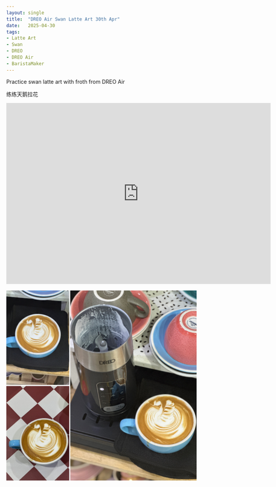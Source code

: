 ```yaml
---
layout: single
title:  "DREO Air Swan Latte Art 30th Apr"
date:   2025-04-30
tags:
- Latte Art
- Swan
- DREO
- DREO Air
- BaristaMaker
---
```



Practice swan latte art with froth from DREO Air

练练天鹅拉花



<div class="embed-container">
  <iframe
      src="https://www.youtube.com/embed/omn6GxqMrA4"
      width="700"
      height="480"
      frameborder="0"
      allowfullscreen="true">
  </iframe>
</div>


![](/assets/img/2025/04/30/6F598863-23F2-493E-AA9D-16D4A7CE27A9.JPG)

